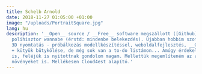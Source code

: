 ```yaml
---
title: Schelb Arnold
date: 2018-11-27 01:05:00 +01:00
image: "/uploads/PortraitSquare.jpg"
lang: hu
description: '__Open__ source / __Free__ software megszállott ([Github](https://github.com/ArDrift/)),
  polihisztor wannabe (érstd: mindenbe belekezdés). Újabban hobbim szoftvert felfedezni,
  3D nyomtatás - próbálkozás modellkészítéssel, weboldalfejlesztés, __GNU/Linux__
  + kütyük bütykölése, de még sok van a to-do listámon... Amúgy érdekelnek az emberek
  is, feléjük is nyitottnak gondolom magam. Mellettük megemlíteném az állatokat és
  növényeket is. Mellékesen Cloud4est alapító.'
---
```


